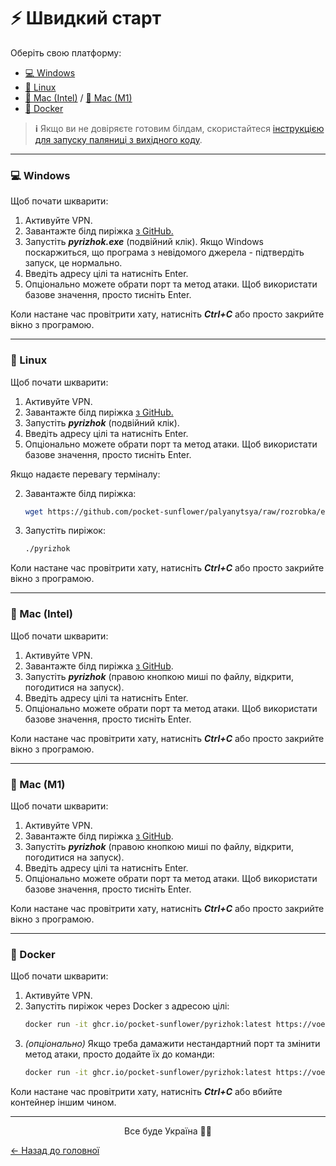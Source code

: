 # ⚡ Швидкий старт

Оберіть свою платформу:

- [💻 Windows](#windows)
- [🐧 Linux](#linux)
- [🍎 Mac (Intel)](#mac-intel) / [🍏 Mac (M1)](#mac-m1)
- [🐋 Docker](#docker)

> **ℹ** Якщо ви не довіряєте готовим білдам, скористайтеся [інструкцією для запуску паляниці з вихідного коду](RUN_FROM_SOURCE.md).

---

### <a name="windows"></a>💻 Windows 

Щоб почати шкварити:

1. Активуйте VPN.
2. Завантажте білд пиріжка [з GitHub.][pyrizhok-build-windows]
3. Запустіть **_pyrizhok.exe_** (подвійний клік). Якщо Windows поскаржиться, що програма з невідомого джерела - підтвердіть запуск, це нормально.
4. Введіть адресу цілі та натисніть Enter.
5. Опціонально можете обрати порт та метод атаки. Щоб використати базове значення, просто тисніть Enter.

Коли настане час провітрити хату, натисніть **_Ctrl+C_** або просто закрийте вікно з програмою.

---

### <a name="linux"></a>🐧 Linux

Щоб почати шкварити:

1. Активуйте VPN.
2. Завантажте білд пиріжка [з GitHub.][pyrizhok-build-linux]
3. Запустіть **_pyrizhok_** (подвійний клік).
4. Введіть адресу цілі та натисніть Enter.
5. Опціонально можете обрати порт та метод атаки. Щоб використати базове значення, просто тисніть Enter.

Якщо надаєте перевагу терміналу:

2. Завантажте білд пиріжка:
   ```bash
   wget https://github.com/pocket-sunflower/palyanytsya/raw/rozrobka/executables/Linux/pyrizhok
   ```
3. Запустіть пиріжок:
   ```bash
   ./pyrizhok
   ```

Коли настане час провітрити хату, натисніть **_Ctrl+C_** або просто закрийте вікно з програмою.

---

### <a name="mac-intel"></a>🍎 Mac (Intel)

Щоб почати шкварити:

1. Активуйте VPN.
2. Завантажте білд пиріжка [з GitHub][pyrizhok-build-mac-intel].
3. Запустіть **_pyrizhok_** (правою кнопкою миші по файлу, відкрити, погодитися на запуск). 
4. Введіть адресу цілі та натисніть Enter.
5. Опціонально можете обрати порт та метод атаки. Щоб використати базове значення, просто тисніть Enter.

Коли настане час провітрити хату, натисніть **_Ctrl+C_** або просто закрийте вікно з програмою.

---

### <a name="mac-m1"></a>🍏 Mac (M1)

Щоб почати шкварити:

1. Активуйте VPN.
2. Завантажте білд пиріжка [з GitHub][pyrizhok-build-mac-m1].
3. Запустіть **_pyrizhok_** (правою кнопкою миші по файлу, відкрити, погодитися на запуск). 
4. Введіть адресу цілі та натисніть Enter.
5. Опціонально можете обрати порт та метод атаки. Щоб використати базове значення, просто тисніть Enter.

Коли настане час провітрити хату, натисніть **_Ctrl+C_** або просто закрийте вікно з програмою.

---

### <a name="docker"></a>🐋 Docker

Щоб почати шкварити:

1. Активуйте VPN.
2. Запустіть пиріжок через Docker з адресою цілі:
    ```bash
    docker run -it ghcr.io/pocket-sunflower/pyrizhok:latest https://voenny.korabl.net
    ```
3. _(опціонально)_ Якщо треба дамажити нестандартний порт та змінити метод атаки, просто додайте їх до команди:
   ```bash
   docker run -it ghcr.io/pocket-sunflower/pyrizhok:latest https://voenny.korabl.net 53 TCP
   ```
   
Коли настане час провітрити хату, натисніть **_Ctrl+C_** або вбийте контейнер іншим чином.

---

<div style="text-align: center">Все буде Україна 💙💛</div>

[← Назад до головної](../README.md)


<!--- References --->
[mhddos-github]: https://github.com/MHProDev/MHDDoS
[pyrizhok-build-windows]: https://github.com/pocket-sunflower/palyanytsya/raw/rozrobka/executables/Windows/pyrizhok.exe
[pyrizhok-build-linux]: https://github.com/pocket-sunflower/palyanytsya/raw/rozrobka/executables/Linux/pyrizhok
[pyrizhok-build-mac-intel]: https://github.com/pocket-sunflower/palyanytsya/raw/rozrobka/executables/Mac%20(Intel)/pyrizhok
[pyrizhok-build-mac-m1]: https://github.com/pocket-sunflower/palyanytsya/blob/rozrobka/executables/Mac%20(M1)/pyrizhok
